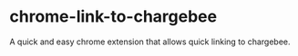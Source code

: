 # chrome-link-to-chargebee
A quick and easy chrome extension that allows quick linking to chargebee.
